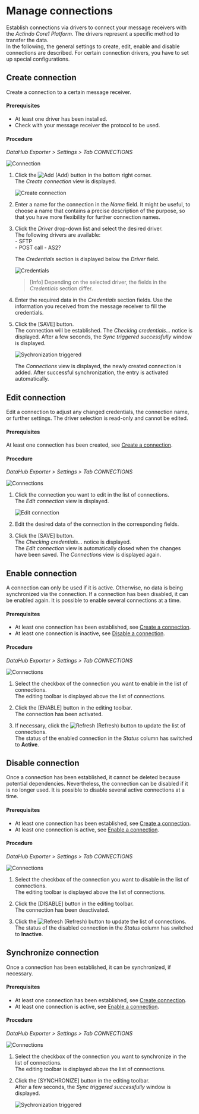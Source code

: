 # Manage connections

Establish connections via drivers to connect your message receivers with the *Actindo Core1 Platform*. The drivers represent a specific method to transfer the data.   
In the following, the general settings to create, edit, enable and disable connections are described. For certain connection drivers, you have to set up special configurations. 

## Create connection

Create a connection to a certain message receiver. 

#### Prerequisites

- At least one driver has been installed.
- Check with your message receiver the protocol to be used.

#### Procedure

*DataHub Exporter > Settings > Tab CONNECTIONS*

![Connection](../../Assets/Screenshots/EDI/Integration/Connections.png "[Connection]")

1. Click the ![Add](../../Assets/Icons/Plus01.png "[Add]") (Add) button in the bottom right corner.   
    The *Create connection* view is displayed.

    ![Create connection](../../Assets/Screenshots/EDI/Integration/CreateConnections.png "[Create connection]")

2. Enter a name for the connection in the *Name* field. It might be useful, to choose a name that contains a precise description of the purpose, so that you have more flexibility for further connection names. 

3. Click the *Driver* drop-down list and select the desired driver.   
    The following drivers are available:    
        - SFTP   
        - POST call 
        - AS2?   
        <!--- Hallo Julian, gibt es noch mehr?-->
     
    The *Credentials* section is displayed below the *Driver* field.

    ![Credentials](../../Assets/Screenshots/EDI/Integration/Credentials.png "[Credentials]")

    > [Info] Depending on the selected driver, the fields in the *Credentials* section differ.

4. Enter the required data in the *Credentials* section fields. Use the information you received from the message receiver to fill the credentials.

5. Click the [SAVE] button.   
    The connection will be established. The *Checking credentials...* notice is displayed. After a few seconds, the *Sync triggered successfully* window is displayed. 

    ![Sychronization triggered](../../Assets/Screenshots/EDI/Integration/SynchTriggeredSucessfully.png "[Synchronization triggered]")

    The *Connections* view is displayed, the newly created connection is added. After successful synchronization, the entry is activated automatically.



## Edit connection

Edit a connection to adjust any changed credentials, the connection name, or further settings. The driver selection is read-only and cannot be edited.

#### Prerequisites

At least one connection has been created, see [Create a connection](#create-a-connection).

#### Procedure

*DataHub Exporter > Settings > Tab CONNECTIONS*

![Connections](../../Assets/Screenshots/EDI/Integration/Connections.png "[Connections]")

1. Click the connection you want to edit in the list of connections.   
    The *Edit connection* view is displayed.

    ![Edit connection](../../Assets/Screenshots/EDI/Integration/EditConnectionCredentials.png "[Edit connection]")

2. Edit the desired data of the connection in the corresponding fields.

4. Click the [SAVE] button.   
    The *Checking credentials...* notice is displayed.   
    The *Edit connection* view is automatically closed when the changes have been saved. The *Connections* view is displayed again.



## Enable connection

A connection can only be used if it is active. Otherwise, no data is being synchronized via the connection. If a connection has been disabled, it can be enabled again. It is possible to enable several connections at a time.

#### Prerequisites

- At least one connection has been established, see [Create a connection](#create-a-connection).
- At least one connection is inactive, see [Disable a connection](#disable-a-connection).

#### Procedure

*DataHub Exporter > Settings > Tab CONNECTIONS*

![Connections](../../Assets/Screenshots/EDI/Integration/Connections.png "[Connections]")

1. Select the checkbox of the connection you want to enable in the list of connections.   
    The editing toolbar is displayed above the list of connections.

2. Click the [ENABLE] button in the editing toolbar.   
    The connection has been activated.

3. If necessary, click the ![Refresh](../../Assets/Icons/Refresh01.png "[Refresh]") (Refresh) button to update the list of connections.   
    The status of the enabled connection in the *Status* column has switched to **Active**.



## Disable connection

Once a connection has been established, it cannot be deleted because potential dependencies. Nevertheless, the connection can be disabled if it is no longer used. It is possible to disable several active connections at a time.

#### Prerequisites

- At least one connection has been established, see [Create a connection](#create-a-connection).
- At least one connection is active, see [Enable a connection](#enable-a-connection).

#### Procedure

*DataHub Exporter > Settings > Tab CONNECTIONS*

![Connections](../../Assets/Screenshots/EDI/Integration/Connections.png "[Connections]")

1. Select the checkbox of the connection you want to disable in the list of connections.   
    The editing toolbar is displayed above the list of connections.

2. Click the [DISABLE] button in the editing toolbar.   
    The connection has been deactivated.

3. Click the ![Refresh](../../Assets/Icons/Refresh01.png "[Refresh]") (Refresh) button to update the list of connections.   
    The status of the disabled connection in the *Status* column has switched to **Inactive**.


## Synchronize connection

Once a connection has been established, it can be synchronized, if necessary.

#### Prerequisites

- At least one connection has been established, see [Create connection](#create-connection).
- At least one connection is active, see [Enable a connection](#enable-connection).

#### Procedure

*DataHub Exporter > Settings > Tab CONNECTIONS*

![Connections](../../Assets/Screenshots/EDI/Integration/Connections.png "[Connections]")

1. Select the checkbox of the connection you want to synchronize in the list of connections.   
    The editing toolbar is displayed above the list of connections.

2. Click the [SYNCHRONIZE] button in the editing toolbar.   
    After a few seconds, the *Sync triggered successfully* window is displayed. 

    ![Sychronization triggered](../../Assets/Screenshots/EDI/Integration/SynchTriggeredSucessfully.png "[Synchronization triggered]")


